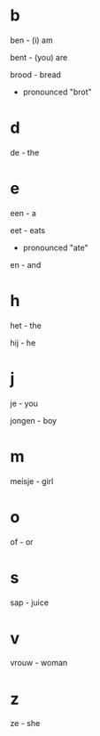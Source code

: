 # b

ben - (i) am

bent - (you) are

brood - bread
- pronounced "brot"

# d

de - the

# e

een - a

eet - eats
- pronounced "ate"

en - and

# h

het - the

hij - he

# j

je - you

jongen - boy

# m

meisje - girl

# o

of - or

# s

sap - juice

# v

vrouw - woman

# z

ze - she